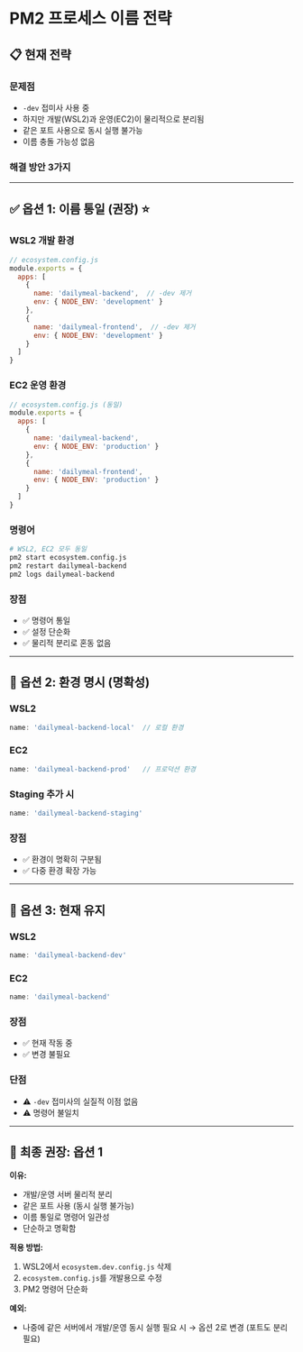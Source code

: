 # PM2 프로세스 이름 전략

## 📋 **현재 전략**

### **문제점**
- `-dev` 접미사 사용 중
- 하지만 개발(WSL2)과 운영(EC2)이 물리적으로 분리됨
- 같은 포트 사용으로 동시 실행 불가능
- 이름 충돌 가능성 없음

### **해결 방안 3가지**

---

## ✅ **옵션 1: 이름 통일 (권장)** ⭐

### **WSL2 개발 환경**
```javascript
// ecosystem.config.js
module.exports = {
  apps: [
    {
      name: 'dailymeal-backend',  // -dev 제거
      env: { NODE_ENV: 'development' }
    },
    {
      name: 'dailymeal-frontend',  // -dev 제거
      env: { NODE_ENV: 'development' }
    }
  ]
}
```

### **EC2 운영 환경**
```javascript
// ecosystem.config.js (동일)
module.exports = {
  apps: [
    {
      name: 'dailymeal-backend',
      env: { NODE_ENV: 'production' }
    },
    {
      name: 'dailymeal-frontend',
      env: { NODE_ENV: 'production' }
    }
  ]
}
```

### **명령어**
```bash
# WSL2, EC2 모두 동일
pm2 start ecosystem.config.js
pm2 restart dailymeal-backend
pm2 logs dailymeal-backend
```

### **장점**
- ✅ 명령어 통일
- ✅ 설정 단순화
- ✅ 물리적 분리로 혼동 없음

---

## 🏢 **옵션 2: 환경 명시 (명확성)**

### **WSL2**
```javascript
name: 'dailymeal-backend-local'  // 로컬 환경
```

### **EC2**
```javascript
name: 'dailymeal-backend-prod'   // 프로덕션 환경
```

### **Staging 추가 시**
```javascript
name: 'dailymeal-backend-staging'
```

### **장점**
- ✅ 환경이 명확히 구분됨
- ✅ 다중 환경 확장 가능

---

## 📁 **옵션 3: 현재 유지**

### **WSL2**
```javascript
name: 'dailymeal-backend-dev'
```

### **EC2**
```javascript
name: 'dailymeal-backend'
```

### **장점**
- ✅ 현재 작동 중
- ✅ 변경 불필요

### **단점**
- ⚠️ `-dev` 접미사의 실질적 이점 없음
- ⚠️ 명령어 불일치

---

## 🎯 **최종 권장: 옵션 1**

**이유:**
- 개발/운영 서버 물리적 분리
- 같은 포트 사용 (동시 실행 불가능)
- 이름 통일로 명령어 일관성
- 단순하고 명확함

**적용 방법:**
1. WSL2에서 `ecosystem.dev.config.js` 삭제
2. `ecosystem.config.js`를 개발용으로 수정
3. PM2 명령어 단순화

**예외:**
- 나중에 같은 서버에서 개발/운영 동시 실행 필요 시
  → 옵션 2로 변경 (포트도 분리 필요)
